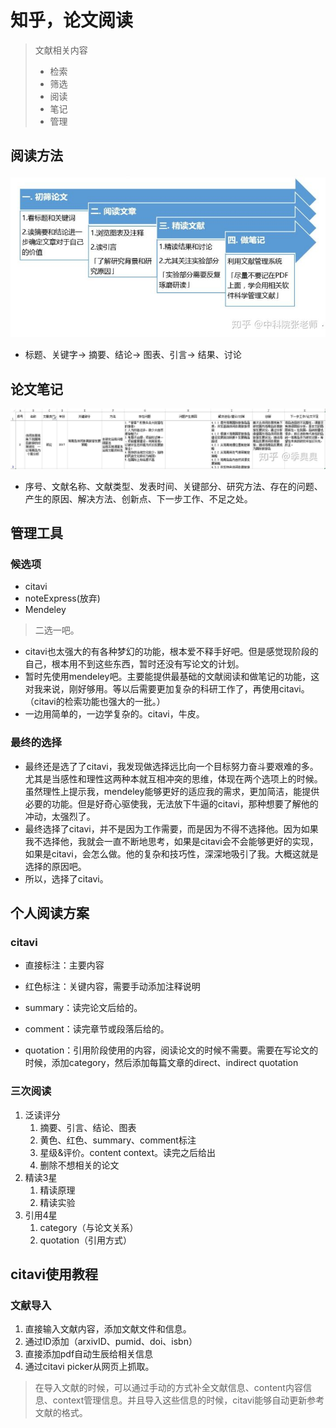 # 知乎，论文阅读

> 文献相关内容
> * 检索
> * 筛选
> * 阅读
> * 笔记
> * 管理

## 阅读方法

![](./img/2020-11-04-09-09-32.png)

* 标题、关键字-> 摘要、结论-> 图表、引言-> 结果、讨论
## 论文笔记

![](./img/2020-11-04-10-21-10.png)
* 序号、文献名称、文献类型、发表时间、关键部分、研究方法、存在的问题、产生的原因、解决方法、创新点、下一步工作、不足之处。


## 管理工具

### 候选项

* citavi
* noteExpress(放弃)
* Mendeley

> 二选一吧。

* citavi也太强大的有各种梦幻的功能，根本爱不释手好吧。但是感觉现阶段的自己，根本用不到这些东西，暂时还没有写论文的计划。
* 暂时先使用mendeley吧。主要能提供最基础的文献阅读和做笔记的功能，这对我来说，刚好够用。等以后需要更加复杂的科研工作了，再使用citavi。（citavi的检索功能也强大的一批。）
* 一边用简单的，一边学复杂的。citavi，牛皮。


### 最终的选择

* 最终还是选了了citavi，我发现做选择远比向一个目标努力奋斗要艰难的多。尤其是当感性和理性这两种本就互相冲突的思维，体现在两个选项上的时候。虽然理性上提示我，mendeley能够更好的适应我的需求，更加简洁，能提供必要的功能。但是好奇心驱使我，无法放下牛逼的citavi，那种想要了解他的冲动，太强烈了。
* 最终选择了citavi，并不是因为工作需要，而是因为不得不选择他。因为如果我不选择他，我就会一直不断地思考，如果是citavi会不会能够更好的实现，如果是citavi，会怎么做。他的复杂和技巧性，深深地吸引了我。大概这就是选择的原因吧。
* 所以，选择了citavi。


## 个人阅读方案

### citavi

* 直接标注：主要内容
* 红色标注：关键内容，需要手动添加注释说明

* summary：读完论文后给的。
* comment：读完章节或段落后给的。


* quotation：引用阶段使用的内容，阅读论文的时候不需要。需要在写论文的时候，添加category，然后添加每篇文章的direct、indirect quotation

### 三次阅读

1. 泛读评分
   1. 摘要、引言、结论、图表
   2. 黄色、红色、summary、comment标注
   3. 星级&评价。content context。读完之后给出
   4. 删除不想相关的论文
2. 精读3星
   1. 精读原理
   2. 精读实验
3. 引用4星
   1. category（与论文关系）
   2. quotation（引用方式）

## citavi使用教程

### 文献导入

1. 直接输入文献内容，添加文献文件和信息。
2. 通过ID添加（arxivID、pumid、doi、isbn）
3. 直接添加pdf自动生辰给相关信息
4. 通过citavi picker从网页上抓取。

> 在导入文献的时候，可以通过手动的方式补全文献信息、content内容信息、context管理信息。并且导入这些信息的时候，citavi能够自动更新参考文献的格式。